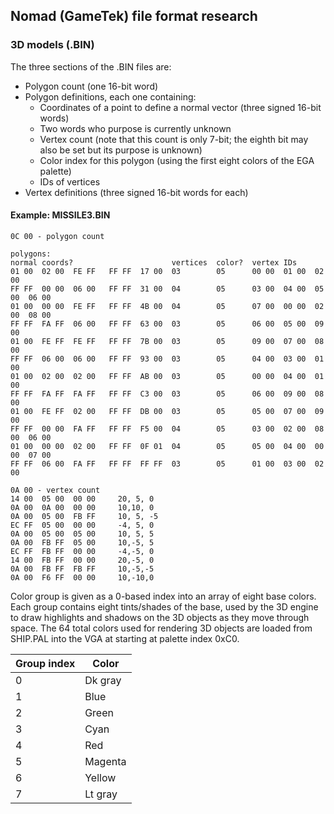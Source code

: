 ## Nomad (GameTek) file format research

### 3D models (.BIN)

The three sections of the .BIN files are:

* Polygon count (one 16-bit word)
* Polygon definitions, each one containing:
    * Coordinates of a point to define a normal vector (three signed 16-bit words)
    * Two words who purpose is currently unknown
    * Vertex count (note that this count is only 7-bit; the eighth bit may also be set but its purpose is unknown)
    * Color index for this polygon (using the first eight colors of the EGA palette)
    * IDs of vertices
* Vertex definitions (three signed 16-bit words for each)

#### Example: MISSILE3.BIN

```
0C 00 - polygon count

polygons:
normal coords?                      vertices  color?  vertex IDs
01 00  02 00  FE FF   FF FF  17 00  03        05      00 00  01 00  02 00
FF FF  00 00  06 00   FF FF  31 00  04        05      03 00  04 00  05 00  06 00
01 00  00 00  FE FF   FF FF  4B 00  04        05      07 00  00 00  02 00  08 00
FF FF  FA FF  06 00   FF FF  63 00  03        05      06 00  05 00  09 00
01 00  FE FF  FE FF   FF FF  7B 00  03        05      09 00  07 00  08 00
FF FF  06 00  06 00   FF FF  93 00  03        05      04 00  03 00  01 00
01 00  02 00  02 00   FF FF  AB 00  03        05      00 00  04 00  01 00
FF FF  FA FF  FA FF   FF FF  C3 00  03        05      06 00  09 00  08 00
01 00  FE FF  02 00   FF FF  DB 00  03        05      05 00  07 00  09 00
FF FF  00 00  FA FF   FF FF  F5 00  04        05      03 00  02 00  08 00  06 00
01 00  00 00  02 00   FF FF  0F 01  04        05      05 00  04 00  00 00  07 00
FF FF  06 00  FA FF   FF FF  FF FF  03        05      01 00  03 00  02 00

0A 00 - vertex count
14 00  05 00  00 00     20, 5, 0
0A 00  0A 00  00 00     10,10, 0
0A 00  05 00  FB FF     10, 5, -5
EC FF  05 00  00 00     -4, 5, 0
0A 00  05 00  05 00     10, 5, 5
0A 00  FB FF  05 00     10,-5, 5
EC FF  FB FF  00 00     -4,-5, 0
14 00  FB FF  00 00     20,-5, 0
0A 00  FB FF  FB FF     10,-5,-5
0A 00  F6 FF  00 00     10,-10,0
```

Color group is given as a 0-based index into an array of eight base colors. Each group contains eight tints/shades of the base, used by the 3D engine to draw highlights and shadows on the 3D objects as they move through space. The 64 total colors used for rendering 3D objects are loaded from SHIP.PAL into the VGA at starting at palette index 0xC0.

| Group index | Color   |
|-------------|---------|
| 0           | Dk gray |
| 1           | Blue    |
| 2           | Green   |
| 3           | Cyan    |
| 4           | Red     |
| 5           | Magenta |
| 6           | Yellow  |
| 7           | Lt gray |
